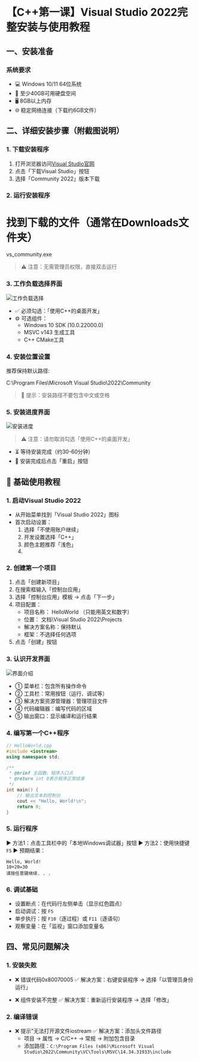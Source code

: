 
# 【C++第一课】Visual Studio 2022完整安装与使用教程

## 一、安装准备

### 系统要求

- 💻 Windows 10/11 64位系统
- 📀 至少40GB可用硬盘空间
- 🖥️ 8GB以上内存
- 🌐 稳定网络连接（下载约6GB文件）

## 二、详细安装步骤（附截图说明）

### 1. 下载安装程序

1. 打开浏览器访问[Visual Studio官网](https://visualstudio.microsoft.com/zh-hans/)
2. 点击「下载Visual Studio」按钮
3. 选择「Community 2022」版本下载

### 2. 运行安装程序


# 找到下载的文件（通常在Downloads文件夹）
vs_community.exe


> ⚠️ 注意：无需管理员权限，直接双击运行

### 3. 工作负载选择界面

![工作负载选择](https://i.imgur.com/xxxxxx.png)

- ✅ 必须勾选：「使用C++的桌面开发」
- ⚙️ 可选组件：
  - Windows 10 SDK (10.0.22000.0)
  - MSVC v143 生成工具
  - C++ CMake工具

### 4. 安装位置设置

推荐保持默认路径:

C:\Program Files\Microsoft Visual Studio\2022\Community

> 📌 提示：安装路径不要包含中文或空格

### 5. 安装进度界面

![安装进度](https://i.imgur.com/xxxxxx.png)
> ⚠️ 注意：请勿取消勾选「使用C++的桌面开发」

- ⏳ 等待安装完成（约30-60分钟）
- 🔄 安装完成后点击「重启」按钮

## 🚀 基础使用教程

### 1. 启动Visual Studio 2022

- 从开始菜单找到「Visual Studio 2022」图标
- 首次启动设置：
  1. 选择「不使用账户继续」
  2. 开发设置选择「C++」
  3. 颜色主题推荐「浅色」
  4. 
### 2. 创建第一个项目

1. 点击「创建新项目」
2. 在搜索框输入「控制台应用」
3. 选择「控制台应用」模板 → 点击「下一步」
4. 项目配置：
   - 项目名称： HelloWorld （只能用英文和数字）
   - 位置： 文档\Visual Studio 2022\Projects
   - 解决方案名称：保持默认
   - 框架：不选择任何选项
5. 点击「创建」按钮

### 3. 认识开发界面

![界面介绍](https://i.imgur.com/xxxxxx.png)
- ① 菜单栏：包含所有操作命令
- ② 工具栏：常用按钮（运行、调试等）
- ③ 解决方案资源管理器：管理项目文件
- ④ 代码编辑器：编写代码的区域
- ⑤ 输出窗口：显示编译和运行结果

### 4. 编写第一个C++程序

```cpp
// HelloWorld.cpp
#include <iostream>
using namespace std;

/**
 * @brief 主函数，程序入口点
 * @return int 0表示程序正常结束
 */
int main() {
    // 输出文本到控制台
    cout << "Hello, World!\n";
    return 0;
}
```

### 5. 运行程序

▶️ 方法1：点击工具栏中的「本地Windows调试器」按钮
▶️ 方法2：使用快捷键 `F5`
▶️ 预期结果：

```
Hello, World!
10+20=30
请按任意键继续. . .
```

### 6. 调试基础

- 设置断点：在代码行左侧单击（显示红色圆点）
- 启动调试：按 `F5`
- 单步执行：按 `F10`（逐过程）或 `F11`（逐语句）
- 观察变量：在「监视」窗口添加变量名

## 四、常见问题解决

### 1. 安装失败

- ❌ 错误代码0x80070005
  ✅ 解决方案：右键安装程序 → 选择「以管理员身份运行」

- ❌ 组件安装不完整
  ✅ 解决方案：重新运行安装程序 → 选择「修改」

### 2. 编译错误

- ❌ 提示"无法打开源文件iostream
  ✅ 解决方案：添加头文件路径
    - 项目 → 属性 → C/C++ → 常规 → 附加包含目录
    - 添加路径：`C:\Program Files (x86)\Microsoft Visual Studio\2022\Community\VC\Tools\MSVC\14.34.31933\include`

